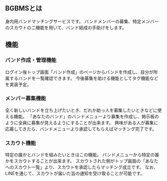 ## BGBMSとは

身内用バンドマッチングサービスです。
バンドメンバーの募集、特定メンバーのスカウトの二機能を用いて、バンド結成の手助けをします。

## 機能

<h3>バンド作成・管理機能</h3>
ログイン後トップ画面「バンド作成」のページからバンドを作成し、自分が所属するバンドを一覧確認できます。
今後募集を助ける機能としてタグ機能などを実装予定。

<h3>メンバー募集機能</h3>
全く新しいバンドを立ち上げたいとき、だれか助っ人を募集したいときなどに使える機能。
「あなたのバンド」のバンドメニューより募集を作成し、掲示板のように全員に募集が見えるようにすることが出来ます。
興味がある人が募集に応募してきたら、バンドメニューより承認してもらえばマッチング完了です。

<h3>スカウト機能</h3>
特定の誰かとバンドを組みたいときはこの機能。
バンドメニューから特定の誰かをスカウトすることが出来ます。
スカウトされた側がトップ画面の「あなたへのスカウト一覧」より、スカウトを承認したらマッチング成立です。
なお、LINEを通じて、スカウトが届いた旨の通知を受け取ることが可能です。